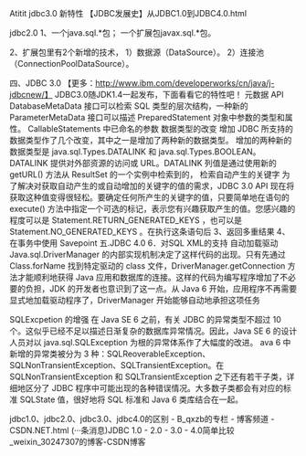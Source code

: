 Atitit  jdbc3.0 新特性 【JDBC发展史】从JDBC1.0到JDBC4.0.html


jdbc2.0
1、一个java.sql.*包；
一个扩展包javax.sql.*包。

2、扩展包里有2个新增的技术，
1）数据源（DataSource）。
2）连接池（ConnectionPoolDataSource）。

四、JDBC 3.0
【更多：http://www.ibm.com/developerworks/cn/java/j-jdbcnew/】
JDBC3.0随JDK1.4一起发布，下面看看它的特性吧！
元数据 API
DatabaseMetaData 接口可以检索 SQL 类型的层次结构，一种新的 ParameterMetaData 接口可以描述 PreparedStatement 对象中参数的类型和属性。
CallableStatements 中已命名的参数
数据类型的改变  增加
JDBC 所支持的数据类型作了几个改变，其中之一是增加了两种新的数据类型。
增加的两种新的数据类型是 java.sql.Types.DATALINK 和 java.sql.Types.BOOLEAN。DATALINK 提供对外部资源的访问或 URL。DATALINK 列值是通过使用新的 getURL() 方法从 ResultSet 的一个实例中检索到的，
检索自动产生的关键字
为了解决对获取自动产生的或自动增加的关键字的值的需求，JDBC 3.0 API 现在将获取这种值变得很轻松。要确定任何所产生的关键字的值，只要简单地在语句的 execute() 方法中指定一个可选的标记，表示您有兴趣获取产生的值。您感兴趣的程度可以是 Statement.RETURN_GENERATED_KEYS ，也可以是 Statement.NO_GENERATED_KEYS 。在执行这条语句后
3、返回多重结果
4、在事务中使用 Savepoint
五.JDBC 4.0
6．对SQL XML的支持
自动加载驱动
Java.sql.DriverManager 的内部实现机制决定了这样代码的出现。只有先通过 Class.forName 找到特定驱动的 class 文件，DriverManager.getConnection 方法才能顺利地获得 Java 应用和数据库的连接。这样的代码为编写程序增加了不必要的负担，JDK 的开发者也意识到了这一点。从 Java 6 开始，应用程序不再需要显式地加载驱动程序了，DriverManager 开始能够自动地承担这项任务

SQLExcpetion 的增强
在 Java SE 6 之前，有关 JDBC 的异常类型不超过 10 个。这似乎已经不足以描述日渐复杂的数据库异常情况。因此，Java SE 6 的设计人员对以 java.sql.SQLException 为根的异常体系作了大幅度的改进。
ava 6 中新增的异常类被分为 3 种：SQLReoverableException、SQLNonTransientException、SQLTransientException。在 SQLNonTransientException 和 SQLTransientException 之下还有若干子类，详细地区分了 JDBC 程序中可能出现的各种错误情况。大多数子类都会有对应的标准 SQLState 值，很好地将 SQL 标准和 Java 6 类库结合在一起。

jdbc1.0、jdbc2.0、jdbc3.0、jdbc4.0的区别 - B_qxzb的专栏 - 博客频道 - CSDN.NET.html
(···条消息)JDBC 1.0 - 2.0 - 3.0 - 4.0简单比较_weixin_30247307的博客-CSDN博客
